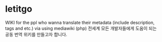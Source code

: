 letitgo
=======

WIKI for the ppl who wanna translate their metadata (include description, tags and etc.) via using mediawiki (php)
전세계 모든 개발자들에게 도움이 되는 공동 번역 위키를 만들고자 합니다. 